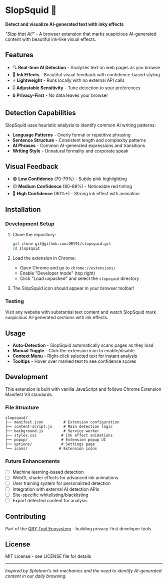 # SlopSquid 🦑

**Detect and visualize AI-generated text with inky effects**

*"Slap that AI!"* - A browser extension that marks suspicious AI-generated content with beautiful ink-like visual effects.

## Features

- 🔍 **Real-time AI Detection** - Analyzes text on web pages as you browse
- 🎨 **Ink Effects** - Beautiful visual feedback with confidence-based styling
- ⚡ **Lightweight** - Runs locally with no external API calls
- 🎚️ **Adjustable Sensitivity** - Tune detection to your preferences
- 🔒 **Privacy-First** - No data leaves your browser

## Detection Capabilities

SlopSquid uses heuristic analysis to identify common AI writing patterns:

- **Language Patterns** - Overly formal or repetitive phrasing
- **Sentence Structure** - Consistent length and complexity patterns
- **AI Phrases** - Common AI-generated expressions and transitions
- **Writing Style** - Unnatural formality and corporate speak

## Visual Feedback

- 🟢 **Low Confidence** (70-79%) - Subtle pink highlighting
- 🟡 **Medium Confidence** (80-89%) - Noticeable red tinting
- 🔴 **High Confidence** (90%+) - Strong ink effect with animation

## Installation

### Development Setup

1. Clone the repository:
   ```bash
   git clone git@github.com:QRY91/slopsquid.git
   cd slopsquid
   ```

2. Load the extension in Chrome:
   - Open Chrome and go to `chrome://extensions/`
   - Enable "Developer mode" (top right)
   - Click "Load unpacked" and select the `slopsquid` directory

3. The SlopSquid icon should appear in your browser toolbar!

### Testing

Visit any website with substantial text content and watch SlopSquid mark suspicious AI-generated sections with ink effects.

## Usage

- **Auto-Detection** - SlopSquid automatically scans pages as they load
- **Manual Toggle** - Click the extension icon to enable/disable
- **Context Menu** - Right-click selected text for instant analysis
- **Tooltips** - Hover over marked text to see confidence scores

## Development

This extension is built with vanilla JavaScript and follows Chrome Extension Manifest V3 standards.

### File Structure
```
slopsquid/
├── manifest.json         # Extension configuration
├── content-script.js     # Main detection logic
├── background.js         # Service worker
├── styles.css           # Ink effect animations
├── popup/               # Extension popup UI
├── options/             # Settings page
└── icons/              # Extension icons
```

### Future Enhancements

- [ ] Machine learning-based detection
- [ ] WebGL shader effects for advanced ink animations
- [ ] User training system for personalized detection
- [ ] Integration with external AI detection APIs
- [ ] Site-specific whitelisting/blacklisting
- [ ] Export detected content for analysis

## Contributing

Part of the [QRY Tool Ecosystem](https://github.com/QRY91) - building privacy-first developer tools.

## License

MIT License - see LICENSE file for details

---

*Inspired by Splatoon's ink mechanics and the need to identify AI-generated content in our daily browsing.* 